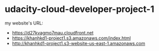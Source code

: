 # udacity-cloud-developer-project-1

my website's URL: 
- https://d27kvagmo7mau.cloudfront.net
- https://khanhkd1-project1.s3.amazonaws.com/index.html
- http://khanhkd1-project1.s3-website-us-east-1.amazonaws.com